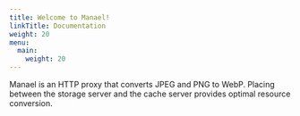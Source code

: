 ```yaml
---
title: Welcome to Manael!
linkTitle: Documentation
weight: 20
menu:
  main:
    weight: 20
---
```


Manael is an HTTP proxy that converts JPEG and PNG to WebP. Placing between the storage server and the cache server provides optimal resource conversion.
